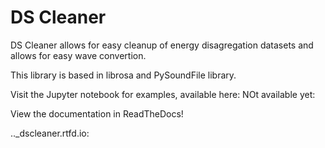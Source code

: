 
DS Cleaner
===========

DS Cleaner allows for easy cleanup of energy disagregation datasets and allows
for easy wave convertion.

This library is based in librosa and PySoundFile library.

Visit the Jupyter notebook for examples, available here: NOt available yet:

View the documentation in ReadTheDocs!

.._dscleaner.rtfd.io:
